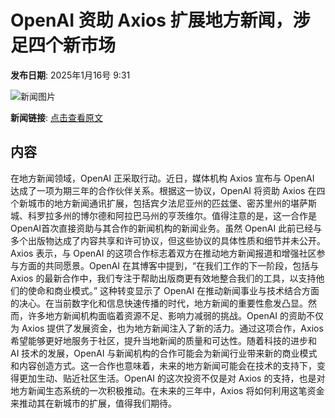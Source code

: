 # OpenAI 资助 Axios 扩展地方新闻，涉足四个新市场

**发布日期**: 2025年1月16号 9:31

![新闻图片](https://pic.chinaz.com/picmap/202302150929449091_0.jpg)

**新闻链接**: [点击查看原文](https://www.aibase.com/zh/news/14753)

## 内容

在地方新闻领域，OpenAI 正采取行动。近日，媒体机构 Axios 宣布与 OpenAI 达成了一项为期三年的合作伙伴关系。根据这一协议，OpenAI 将资助 Axios 在四个新城市的地方新闻通讯扩展，包括宾夕法尼亚州的匹兹堡、密苏里州的堪萨斯城、科罗拉多州的博尔德和阿拉巴马州的亨茨维尔。值得注意的是，这一合作是 OpenAI首次直接资助与其合作的新闻机构的新闻业务。虽然 OpenAI 此前已经与多个出版物达成了内容共享和许可协议，但这些协议的具体性质和细节并未公开。Axios 表示，与 OpenAI 的这项合作标志着双方在推动地方新闻报道和增强社区参与方面的共同愿景。OpenAI 在其博客中提到，“在我们工作的下一阶段，包括与 Axios 的最新合作中，我们专注于帮助出版商更有效地整合我们的工具，以支持他们的使命和商业模式。” 这种转变显示了 OpenAI 在推动新闻事业与技术结合方面的决心。在当前数字化和信息快速传播的时代，地方新闻的重要性愈发凸显。然而，许多地方新闻机构面临着资源不足、影响力减弱的挑战。OpenAI 的资助不仅为 Axios 提供了发展资金，也为地方新闻注入了新的活力。通过这项合作，Axios 希望能够更好地服务于社区，提升当地新闻的质量和可达性。随着科技的进步和 AI 技术的发展，OpenAI 与新闻机构的合作可能会为新闻行业带来新的商业模式和内容创造方式。这一合作也意味着，未来的地方新闻可能会在技术的支持下，变得更加生动、贴近社区生活。OpenAI 的这次投资不仅是对 Axios 的支持，也是对地方新闻生态系统的一次积极推动。在未来的三年中，Axios 将如何利用这笔资金来推动其在新城市的扩展，值得我们期待。
